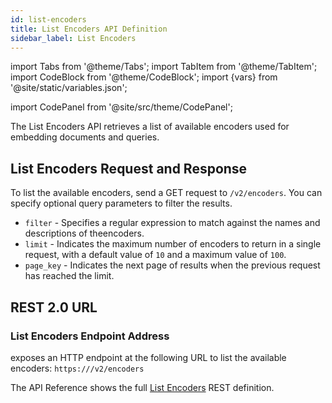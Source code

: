 ```yaml
---
id: list-encoders
title: List Encoders API Definition
sidebar_label: List Encoders
---
```


import Tabs from '@theme/Tabs';
import TabItem from '@theme/TabItem';
import CodeBlock from '@theme/CodeBlock';
import {vars} from '@site/static/variables.json';

import CodePanel from '@site/src/theme/CodePanel';


The List Encoders API retrieves a list of available encoders used for
embedding documents and queries.

## List Encoders Request and Response

To list the available encoders, send a GET request to `/v2/encoders`. You can
specify optional query parameters to filter the results.

- `filter` - Specifies a regular expression to match against the names and
  descriptions of theencoders.
- `limit` - Indicates the maximum number of encoders to return in a single
  request, with a default value of `10` and a maximum value of `100`.
- `page_key` - Indicates the next page of results when the previous request
  has reached the limit.

## REST 2.0 URL

### List Encoders Endpoint Address

<Config v="names.product"/> exposes an HTTP endpoint at the following URL
to list the available encoders:
<code>https://<Config v="domains.rest.indexing"/>/v2/encoders</code>

The API Reference shows the full [List Encoders](/docs/rest-api/list-encoders) REST definition.
